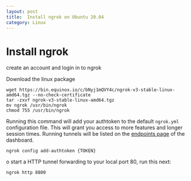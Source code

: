 ```yaml
---
layout: post
title:  Install ngrok on Ubuntu 20.04
category: Linux
---
```


# Install ngrok

create an account and login in to ngrok

Download the linux package

```
wget https://bin.equinox.io/c/bNyj1mQVY4c/ngrok-v3-stable-linux-amd64.tgz --no-check-certificate
tar -zxvf ngrok-v3-stable-linux-amd64.tgz
mv ngrok /usr/bin/ngrok
chmod 755 /usr/bin/ngrok
```



Running this command will add your authtoken to the default `ngrok.yml` configuration file. This will grant you access to more features and longer session times. Running tunnels will be listed on the [endpoints page](https://dashboard.ngrok.com/cloud-edge/endpoints) of the dashboard.

```
ngrok config add-authtoken {TOKEN}
```



o start a HTTP tunnel forwarding to your local port 80, run this next:

```
ngrok http 8800
```



